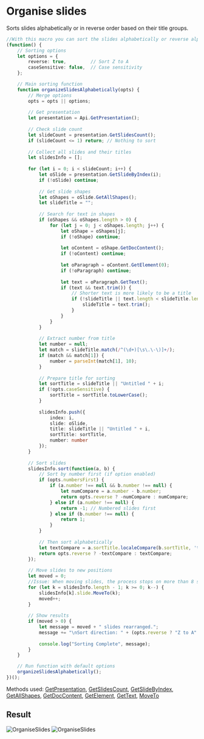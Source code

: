 # Organise slides

Sorts slides alphabetically or in reverse order based on their title groups.

```ts
//With this macro you can sort the slides alphabetically or reverse alphabetically according to the title group.
(function() {
    // Sorting options
    let options = {
        reverse: true,         // Sort Z to A
        caseSensitive: false,  // Case sensitivity
    };

    // Main sorting function
    function organizeSlidesAlphabetically(opts) {
        // Merge options
        opts = opts || options;
        
        // Get presentation
        let presentation = Api.GetPresentation();
        
        // Check slide count
        let slideCount = presentation.GetSlidesCount();
        if (slideCount <= 1) return; // Nothing to sort
        
        // Collect all slides and their titles
        let slidesInfo = [];
        
        for (let i = 0; i < slideCount; i++) {
            let oSlide = presentation.GetSlideByIndex(i);
            if (!oSlide) continue;
            
            // Get slide shapes
            let oShapes = oSlide.GetAllShapes();
            let slideTitle = "";
            
            // Search for text in shapes
            if (oShapes && oShapes.length > 0) {
                for (let j = 0; j < oShapes.length; j++) {
                    let oShape = oShapes[j];
                    if (!oShape) continue;
                    
                    let oContent = oShape.GetDocContent();
                    if (!oContent) continue;
                    
                    let oParagraph = oContent.GetElement(0);
                    if (!oParagraph) continue;
                    
                    let text = oParagraph.GetText();
                    if (text && text.trim()) {
                        // Shorter text is more likely to be a title
                        if (!slideTitle || text.length < slideTitle.length) {
                            slideTitle = text.trim();
                        }
                    }
                }
            }
            
            // Extract number from title
            let number = null;
            let match = slideTitle.match(/^(\d+)[\s\.\-\)]+/);
            if (match && match[1]) {
                number = parseInt(match[1], 10);
            }
            
            // Prepare title for sorting
            let sortTitle = slideTitle || "Untitled " + i;
            if (!opts.caseSensitive) {
                sortTitle = sortTitle.toLowerCase();
            }
            
            slidesInfo.push({
                index: i,
                slide: oSlide,
                title: slideTitle || "Untitled " + i,
                sortTitle: sortTitle,
                number: number
            });
        }
        
        // Sort slides
        slidesInfo.sort(function(a, b) {
            // Sort by number first (if option enabled)
            if (opts.numbersFirst) {
                if (a.number !== null && b.number !== null) {
                    let numCompare = a.number - b.number;
                    return opts.reverse ? -numCompare : numCompare;
                } else if (a.number !== null) {
                    return -1; // Numbered slides first
                } else if (b.number !== null) {
                    return 1;
                }
            }
            
            // Then sort alphabetically
            let textCompare = a.sortTitle.localeCompare(b.sortTitle, 'tr');
            return opts.reverse ? -textCompare : textCompare;
        });
        
        // Move slides to new positions
        let moved = 0;
        //Issue: When moving slides, the process stops on more than 8 slides and when I run the macro again, the control continues and ends successfully.
        for (let k = slidesInfo.length - 1; k >= 0; k--) {
            slidesInfo[k].slide.MoveTo(k);
            moved++;
        }
        
        // Show results
        if (moved > 0) {
            let message = moved + " slides rearranged.";
            message += "\nSort direction: " + (opts.reverse ? "Z to A" : "A to Z");
            
            console.log("Sorting Complete", message);
        }
    }

    // Run function with default options
    organizeSlidesAlphabetically();
})();
```

Methods used: [GetPresentation](../../../../office-api/usage-api/presentation-api/Api/Methods/GetPresentation.md), [GetSlidesCount](../../../../office-api/usage-api/presentation-api/ApiPresentation/Methods/GetSlidesCount.md), [GetSlideByIndex](../../../../office-api/usage-api/presentation-api/ApiPresentation/Methods/GetSlideByIndex.md), [GetAllShapes](../../../../office-api/usage-api/presentation-api/ApiSlide/Methods/GetAllShapes.md), [GetDocContent](../../../../office-api/usage-api/presentation-api/ApiShape/Methods/GetDocContent.md), [GetElement](../../../../office-api/usage-api/presentation-api/ApiDocContent/Methods/GetElement.md), [GetText](../../../../office-api/usage-api/presentation-api/ApiParagraph/Methods/GetText.md), [MoveTo](../../../../office-api/usage-api/presentation-api/ApiSlide/Methods/MoveTo.md)

## Result

![OrganiseSlides](/assets/images/plugins/organise-slides.png#gh-light-mode-only)
![OrganiseSlides](/assets/images/plugins/organise-slides.dark.png#gh-dark-mode-only)
